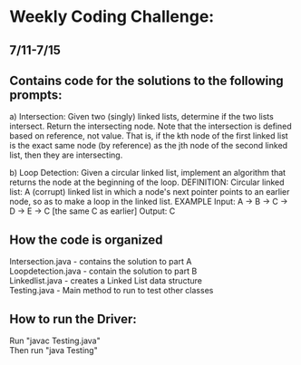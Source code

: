 # Weekly Coding Challenge:
## 7/11-7/15

## Contains code for the solutions to the following prompts:

a) Intersection: Given two (singly) linked lists, determine if the two lists intersect. Return the intersecting node. Note that the intersection is defined based on reference, not value. That is, if the kth node of the first linked list is the exact same node (by reference) as the jth node of the second linked list, then they are intersecting.

b) Loop Detection: Given a circular linked list, implement an algorithm that returns the node at the beginning of the loop.
DEFINITION:
Circular linked list: A (corrupt) linked list in which a node's next pointer points to an earlier node, so as to make a loop in the linked list.
EXAMPLE
Input: A -> B -> C -> D -> E -> C [the same C as earlier]
Output: C

## How the code is organized
Intersection.java - contains the solution to part A \
Loopdetection.java - contain the solution to part B\
Linkedlist.java - creates a Linked List data structure\
Testing.java - Main method to run to test other classes

## How to run the Driver:
Run "javac Testing.java"\
Then run "java Testing"
